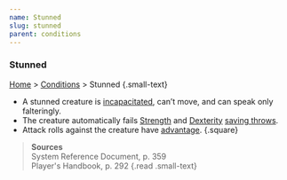 ```yaml
---
name: Stunned
slug: stunned
parent: conditions
---
```

### Stunned
 [Home](dm-operations-center) > [Conditions](conditions) > Stunned {.small-text}

- A stunned creature is [incapacitated](incapacitated), can’t move, and can speak only falteringly.
- The creature automatically fails [Strength](strength) and [Dexterity](dexterity) [saving throws](saving-throw).
- Attack rolls against the creature have [advantage](advantage-and-disadvantage).
{.square}

> **Sources** <br/>
> System Reference Document, p. 359<br/>
> Player's Handbook, p. 292
{.read .small-text}



